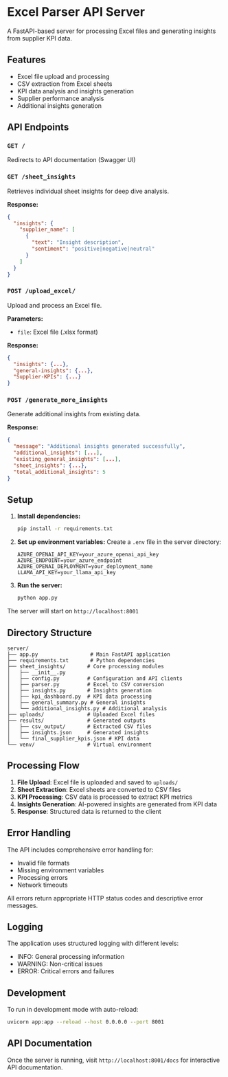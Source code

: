 # Excel Parser API Server

A FastAPI-based server for processing Excel files and generating insights from supplier KPI data.

## Features

- Excel file upload and processing
- CSV extraction from Excel sheets
- KPI data analysis and insights generation
- Supplier performance analysis
- Additional insights generation

## API Endpoints

### `GET /`
Redirects to API documentation (Swagger UI)

### `GET /sheet_insights`
Retrieves individual sheet insights for deep dive analysis.

**Response:**
```json
{
  "insights": {
    "supplier_name": [
      {
        "text": "Insight description",
        "sentiment": "positive|negative|neutral"
      }
    ]
  }
}
```

### `POST /upload_excel/`
Upload and process an Excel file.

**Parameters:**
- `file`: Excel file (.xlsx format)

**Response:**
```json
{
  "insights": {...},
  "general-insights": {...},
  "Supplier-KPIs": {...}
}
```

### `POST /generate_more_insights`
Generate additional insights from existing data.

**Response:**
```json
{
  "message": "Additional insights generated successfully",
  "additional_insights": [...],
  "existing_general_insights": [...],
  "sheet_insights": {...},
  "total_additional_insights": 5
}
```

## Setup

1. **Install dependencies:**
   ```bash
   pip install -r requirements.txt
   ```

2. **Set up environment variables:**
   Create a `.env` file in the server directory:
   ```
   AZURE_OPENAI_API_KEY=your_azure_openai_api_key
   AZURE_ENDPOINT=your_azure_endpoint
   AZURE_OPENAI_DEPLOYMENT=your_deployment_name
   LLAMA_API_KEY=your_llama_api_key
   ```

3. **Run the server:**
   ```bash
   python app.py
   ```

The server will start on `http://localhost:8001`

## Directory Structure

```
server/
├── app.py                 # Main FastAPI application
├── requirements.txt       # Python dependencies
├── sheet_insights/       # Core processing modules
│   ├── __init__.py
│   ├── config.py         # Configuration and API clients
│   ├── parser.py         # Excel to CSV conversion
│   ├── insights.py       # Insights generation
│   ├── kpi_dashboard.py  # KPI data processing
│   ├── general_summary.py # General insights
│   └── additional_insights.py # Additional analysis
├── uploads/              # Uploaded Excel files
├── results/              # Generated outputs
│   ├── csv_output/       # Extracted CSV files
│   ├── insights.json     # Generated insights
│   └── final_supplier_kpis.json # KPI data
└── venv/                 # Virtual environment
```

## Processing Flow

1. **File Upload**: Excel file is uploaded and saved to `uploads/`
2. **Sheet Extraction**: Excel sheets are converted to CSV files
3. **KPI Processing**: CSV data is processed to extract KPI metrics
4. **Insights Generation**: AI-powered insights are generated from KPI data
5. **Response**: Structured data is returned to the client

## Error Handling

The API includes comprehensive error handling for:
- Invalid file formats
- Missing environment variables
- Processing errors
- Network timeouts

All errors return appropriate HTTP status codes and descriptive error messages.

## Logging

The application uses structured logging with different levels:
- INFO: General processing information
- WARNING: Non-critical issues
- ERROR: Critical errors and failures

## Development

To run in development mode with auto-reload:
```bash
uvicorn app:app --reload --host 0.0.0.0 --port 8001
```

## API Documentation

Once the server is running, visit `http://localhost:8001/docs` for interactive API documentation. 